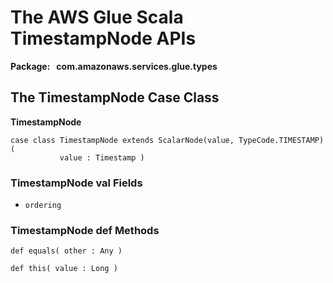 # The AWS Glue Scala TimestampNode APIs<a name="glue-etl-scala-apis-glue-types-timestampnode"></a>

**Package:   com\.amazonaws\.services\.glue\.types**

## The TimestampNode Case Class<a name="glue-etl-scala-apis-glue-types-timestampnode-case-class"></a>

 **TimestampNode**

```
case class TimestampNode extends ScalarNode(value, TypeCode.TIMESTAMP)  (
           value : Timestamp )
```

### TimestampNode val Fields<a name="glue-etl-scala-apis-glue-types-timestampnode-case-class-vals"></a>

+ `ordering`

### TimestampNode def Methods<a name="glue-etl-scala-apis-glue-types-timestampnode-case-class-defs"></a>

```
def equals( other : Any )
```

```
def this( value : Long )
```
